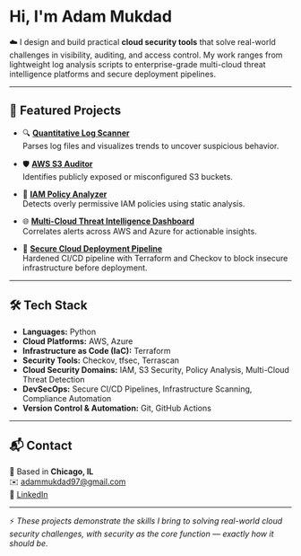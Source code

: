 # Hi, I'm Adam Mukdad  

☁️ I design and build practical **cloud security tools** that solve real-world challenges in visibility, auditing, and access control. My work ranges from lightweight log analysis scripts to enterprise-grade multi-cloud threat intelligence platforms and secure deployment pipelines.  

---

## 📂 Featured Projects  

- 🔍 [**Quantitative Log Scanner**](https://github.com/adammukdad/log-scanner-python)  
  Parses log files and visualizes trends to uncover suspicious behavior.  

- 🛡️ [**AWS S3 Auditor**](https://github.com/adammukdad/aws-s3-auditor)  
  Identifies publicly exposed or misconfigured S3 buckets.  

- 🔑 [**IAM Policy Analyzer**](https://github.com/adammukdad/iam-policy-analyzer)  
  Detects overly permissive IAM policies using static analysis.  

- 🌐 [**Multi-Cloud Threat Intelligence Dashboard**](https://github.com/adammukdad/multi_cloud_threat_intelligence_dashboard)  
  Correlates alerts across AWS and Azure for actionable insights.  

- 🚀 [**Secure Cloud Deployment Pipeline**](https://github.com/adammukdad/secure_cloud_deployment_pipeline_terraform)  
  Hardened CI/CD pipeline with Terraform and Checkov to block insecure infrastructure before deployment.  

---

## 🛠️ Tech Stack  

- **Languages:** Python  
- **Cloud Platforms:** AWS, Azure  
- **Infrastructure as Code (IaC):** Terraform  
- **Security Tools:** Checkov, tfsec, Terrascan  
- **Cloud Security Domains:** IAM, S3 Security, Policy Analysis, Multi-Cloud Threat Detection  
- **DevSecOps:** Secure CI/CD Pipelines, Infrastructure Scanning, Compliance Automation  
- **Version Control & Automation:** Git, GitHub Actions  

---

## 📬 Contact  

📍 Based in **Chicago, IL**  
✉️ [adammukdad97@gmail.com](mailto:adammukdad97@gmail.com)  
🔗 [LinkedIn](https://www.linkedin.com/in/adammukdad)  

---

⚡ *These projects demonstrate the skills I bring to solving real-world cloud security challenges, with security as the core function — exactly how it should be.*  
